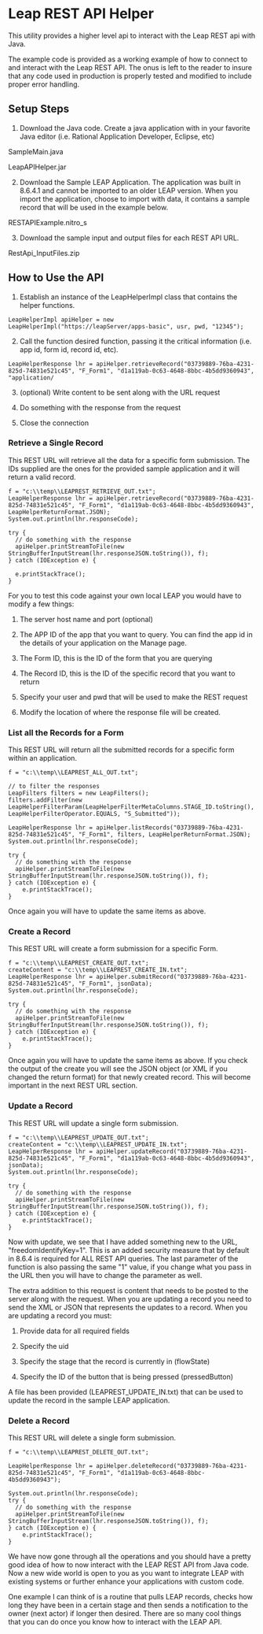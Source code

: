 # Leap REST API Helper

This utility provides a higher level api to interact with the Leap REST api with Java.

The example code is provided as a working example of how to connect to and interact with the Leap REST API.  The onus is left to the reader to insure that any code used in production is properly tested and modified to include proper error handling.

## Setup Steps

1. Download the Java code.  Create a java application with in your favorite Java editor (i.e. Rational Application Developer, Eclipse, etc)

SampleMain.java

LeapAPIHelper.jar

2. Download the Sample LEAP Application.  The application was built in 8.6.4.1 and cannot be imported to an older LEAP version.  When you import the application, choose to import with data, it contains a sample record that will be used in the example below.

RESTAPIExample.nitro_s

3. Download the sample input and output files for each REST API URL.

RestApi_InputFiles.zip

## How to Use the API

1. Establish an instance of the LeapHelperImpl class that contains the helper functions.

```
LeapHelperImpl apiHelper = new LeapHelperImpl("https://leapServer/apps-basic", usr, pwd, "12345");
```

2. Call the function desired function, passing it the critical information (i.e. app id, form id, record id, etc).

```
LeapHelperResponse lhr = apiHelper.retrieveRecord("03739889-76ba-4231-825d-74831e521c45", "F_Form1", "d1a119ab-0c63-4648-8bbc-4b5dd9360943", "application/
```

3. (optional) Write content to be sent along with the URL request

4. Do something with the response from the request

5. Close the connection


### Retrieve a Single Record

This REST URL will retrieve all the data for a specific form submission.  The IDs supplied are the ones for the provided sample application and it will return a valid record.

```
f = "c:\\temp\\LEAPREST_RETRIEVE_OUT.txt";
LeapHelperResponse lhr = apiHelper.retrieveRecord("03739889-76ba-4231-825d-74831e521c45", "F_Form1", "d1a119ab-0c63-4648-8bbc-4b5dd9360943", LeapHelperReturnFormat.JSON);
System.out.println(lhr.responseCode);
      
try {
  // do something with the response
  apiHelper.printStreamToFile(new StringBufferInputStream(lhr.responseJSON.toString()), f);
} catch (IOException e) {

  e.printStackTrace();
}
```

For you to test this code against your own local LEAP you would have to modify a few things:

1. The server host name and port (optional)

2. The APP ID of the app that you want to query.  You can find the app id in the details of your application on the Manage page.

3. The Form ID, this is the ID of the form that you are querying

4. The Record ID, this is the ID of the specific record that you want to return

5. Specify your user and pwd that will be used to make the REST request

6. Modify the location of where the response file will be created.


### List all the Records for a Form

This REST URL will return all the submitted records for a specific form within an application.

```
f = "c:\\temp\\LEAPREST_ALL_OUT.txt";

// to filter the responses
LeapFilters filters = new LeapFilters();
filters.addFilter(new LeapHelperFilterParam(LeapHelperFilterMetaColumns.STAGE_ID.toString(), LeapHelperFilterOperator.EQUALS, "S_Submitted"));

LeapHelperResponse lhr = apiHelper.listRecords("03739889-76ba-4231-825d-74831e521c45", "F_Form1", filters, LeapHelperReturnFormat.JSON);
System.out.println(lhr.responseCode);
 
try {
  // do something with the response
  apiHelper.printStreamToFile(new StringBufferInputStream(lhr.responseJSON.toString()), f);
} catch (IOException e) {
    e.printStackTrace();
}
```

Once again you will have to update the same items as above.

### Create a Record

This REST URL will create a form submission for a specific Form.

```
f = "c:\\temp\\LEAPREST_CREATE_OUT.txt";
createContent = "c:\\temp\\LEAPREST_CREATE_IN.txt";
LeapHelperResponse lhr = apiHelper.submitRecord("03739889-76ba-4231-825d-74831e521c45", "F_Form1", jsonData);
System.out.println(lhr.responseCode);

try {
  // do something with the response
  apiHelper.printStreamToFile(new StringBufferInputStream(lhr.responseJSON.toString()), f);
} catch (IOException e) {
    e.printStackTrace();
}
```

Once again you will have to update the same items as above.  If you check the output of the create you will see the JSON object (or XML if you changed the return format) for that newly created record.  This will become important in the next REST URL section.

### Update a Record

This REST URL will update a single form submission.

```
f = "c:\\temp\\LEAPREST_UPDATE_OUT.txt";
createContent = "c:\\temp\\LEAPREST_UPDATE_IN.txt";
LeapHelperResponse lhr = apiHelper.updateRecord("03739889-76ba-4231-825d-74831e521c45", "F_Form1", "d1a119ab-0c63-4648-8bbc-4b5dd9360943", jsonData);
System.out.println(lhr.responseCode);
 
try {
  // do something with the response
  apiHelper.printStreamToFile(new StringBufferInputStream(lhr.responseJSON.toString()), f);
} catch (IOException e) {
    e.printStackTrace();
}
```

Now with update, we see that I have added something new to the URL, "freedomIdentifyKey=1".  This is an added security measure that by default in 8.6.4 is required for ALL REST API queries.  The last parameter of the function is also passing the same "1" value, if you change what you pass in the URL then you will have to change the parameter as well.

The extra addition to this request is content that needs to be posted to the server along with the request.  When you are updating a record you need to send the XML or JSON that represents the updates to a record.  When you are updating a record you must:

1. Provide data for all required fields

2. Specify the uid

3. Specify the stage that the record is currently in (flowState)

4. Specify the ID of the button that is being pressed (pressedButton)

A file has been provided (LEAPREST_UPDATE_IN.txt) that can be used to update the record in the sample LEAP application.

### Delete a Record

This REST URL will delete a single form submission.

```
f = "c:\\temp\\LEAPREST_DELETE_OUT.txt";
        
LeapHelperResponse lhr = apiHelper.deleteRecord("03739889-76ba-4231-825d-74831e521c45", "F_Form1", "d1a119ab-0c63-4648-8bbc-4b5dd9360943");
 
System.out.println(lhr.responseCode);
try {
  // do something with the response
  apiHelper.printStreamToFile(new StringBufferInputStream(lhr.responseJSON.toString()), f);
} catch (IOException e) {
    e.printStackTrace();
}
```

We have now gone through all the operations and you should have a pretty good idea of how to now interact with the LEAP REST API from Java code.  Now a new wide world is open to you as you want to integrate LEAP with existing systems or further enhance your applications with custom code.

One example I can think of is a routine that pulls LEAP records, checks how long they have been in a certain stage and then sends a notification to the owner (next actor) if longer then desired.  There are so many cool things that you can do once you know how to interact with the LEAP API.
